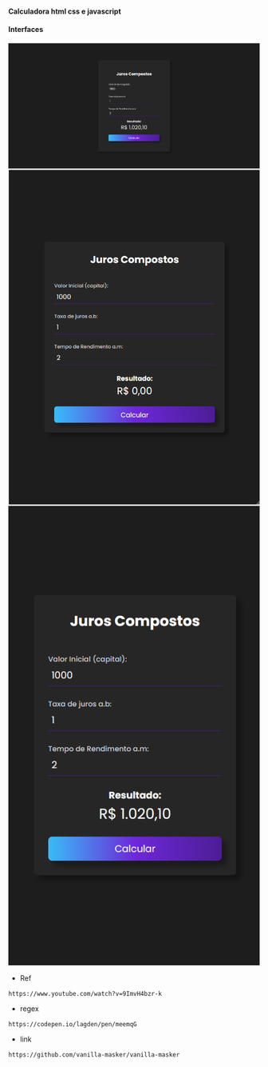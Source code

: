 #### Calculadora html css e javascript

#### Interfaces
<img src="./tela-01.png" alt="tela 01 webview">
<img src="./tela-02.png" alt="tela 02 tablet">
<img src="./tela-03.png" alt="tela 03 smartphone">

* Ref
```
https://www.youtube.com/watch?v=9ImvH4bzr-k
```

* regex
```
https://codepen.io/lagden/pen/meemqG
```

* link
```
https://github.com/vanilla-masker/vanilla-masker
```